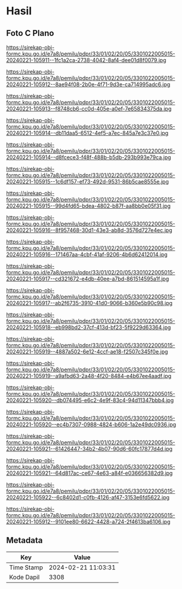 # Hasil

## Foto C Plano

https://sirekap-obj-formc.kpu.go.id/e7a8/pemilu/pdpr/33/01/02/20/05/3301022005015-20240221-105911--1fc1a2ca-2738-4042-8af4-dee01d8f0079.jpg

https://sirekap-obj-formc.kpu.go.id/e7a8/pemilu/pdpr/33/01/02/20/05/3301022005015-20240221-105912--8ae94f08-2b0e-4f71-9d3e-ca714995adc6.jpg

https://sirekap-obj-formc.kpu.go.id/e7a8/pemilu/pdpr/33/01/02/20/05/3301022005015-20240221-105913--f8748cb6-cc0d-405e-a0ef-7e65834375da.jpg

https://sirekap-obj-formc.kpu.go.id/e7a8/pemilu/pdpr/33/01/02/20/05/3301022005015-20240221-105914--db11daa5-6512-4ef5-a7ec-845a7e3c37e0.jpg

https://sirekap-obj-formc.kpu.go.id/e7a8/pemilu/pdpr/33/01/02/20/05/3301022005015-20240221-105914--d8fcece3-f48f-488b-b5db-293b993e79ca.jpg

https://sirekap-obj-formc.kpu.go.id/e7a8/pemilu/pdpr/33/01/02/20/05/3301022005015-20240221-105915--1c6df157-ef73-492d-9531-86b5cae8555e.jpg

https://sirekap-obj-formc.kpu.go.id/e7a8/pemilu/pdpr/33/01/02/20/05/3301022005015-20240221-105915--99d4fd65-bdea-4802-b87f-aa8bb0e05f31.jpg

https://sirekap-obj-formc.kpu.go.id/e7a8/pemilu/pdpr/33/01/02/20/05/3301022005015-20240221-105916--8f957468-30d1-43e3-ab8d-3576d727e4ec.jpg

https://sirekap-obj-formc.kpu.go.id/e7a8/pemilu/pdpr/33/01/02/20/05/3301022005015-20240221-105916--171467aa-4cbf-41af-9206-4b6d62412014.jpg

https://sirekap-obj-formc.kpu.go.id/e7a8/pemilu/pdpr/33/01/02/20/05/3301022005015-20240221-105917--cd321672-e4db-40ee-a7bd-861514595a1f.jpg

https://sirekap-obj-formc.kpu.go.id/e7a8/pemilu/pdpr/33/01/02/20/05/3301022005015-20240221-105917--ab2f6735-3910-41d0-9066-b360e5b90c98.jpg

https://sirekap-obj-formc.kpu.go.id/e7a8/pemilu/pdpr/33/01/02/20/05/3301022005015-20240221-105918--eb998bd2-37cf-413d-bf23-5f9229d63364.jpg

https://sirekap-obj-formc.kpu.go.id/e7a8/pemilu/pdpr/33/01/02/20/05/3301022005015-20240221-105919--4887a502-6e12-4ccf-ae18-f2507c345f0e.jpg

https://sirekap-obj-formc.kpu.go.id/e7a8/pemilu/pdpr/33/01/02/20/05/3301022005015-20240221-105919--a9afbd63-2a48-4f20-8484-e4b67ee4aadf.jpg

https://sirekap-obj-formc.kpu.go.id/e7a8/pemilu/pdpr/33/01/02/20/05/3301022005015-20240221-105920--db074495-e6c2-4e9f-83c4-94d11347bbb4.jpg

https://sirekap-obj-formc.kpu.go.id/e7a8/pemilu/pdpr/33/01/02/20/05/3301022005015-20240221-105920--ec4b7307-0988-4824-b606-1a2e49dc0936.jpg

https://sirekap-obj-formc.kpu.go.id/e7a8/pemilu/pdpr/33/01/02/20/05/3301022005015-20240221-105921--61426447-34b2-4b07-90d6-60fc17877d4d.jpg

https://sirekap-obj-formc.kpu.go.id/e7a8/pemilu/pdpr/33/01/02/20/05/3301022005015-20240221-105921--64d817ac-ce67-4e63-a84f-e036656382d9.jpg

https://sirekap-obj-formc.kpu.go.id/e7a8/pemilu/pdpr/33/01/02/20/05/3301022005015-20240221-105922--6c8402d1-c0fb-4126-af47-3153e6fd5622.jpg

https://sirekap-obj-formc.kpu.go.id/e7a8/pemilu/pdpr/33/01/02/20/05/3301022005015-20240221-105912--9101ee80-6622-4428-a724-2f4613ba6106.jpg


## Metadata

| Key        | Value               |
| ---------- | ------------------- |
| Time Stamp | 2024-02-21 11:03:31 |
| Kode Dapil | 3308                |



